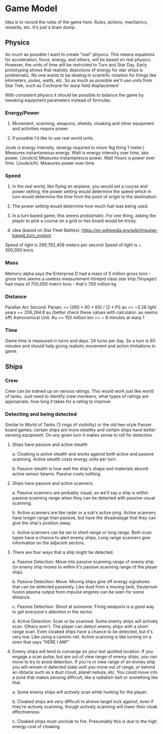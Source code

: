 # Game Model

Idea is to record the rules of the game here. Rules, actions, mechanics, rewards, etc. It's just a brain dump.

## Physics

As much as possible I want to create "real" physics. This means equations for acceleration, force, energy, and others, will be based on real physics. 
However, the units of time will be restricted to Turn and Star Day. Early prototyping shows that realistic depictions of energy for star ships is problematic. 
No one wants to be dealing in scientific notation for things like kilometers, joules, watts, etc. So as much as possible we'll use units from Star Trek, such as Cochrane for warp field displacement'

With consistent physics it should be possible to balance the game by tweaking equipment parameters instead of formulas.

### Energy/Power

1. Movement, scanning, weapons, shields, cloaking and other equipment and activities require power. 

2. If possible I'd like to use real world units.

Joule is energy intensity. (energy required to move 1kg thing 1 meter.) Measures instantaneous energy.
Watt is energy intensity over time, aka power. (Joule/s) Measures instantaneous power.
Watt Hours is power over time. (Joule/s/h). Measures power over time.

### Speed

1. In the real world, like flying an airplane, you would set a course and power setting, the power setting would determine the speed which in turn would determine the time from the point of origin to the destination. 

2. The power setting would determine how much fuel was being used.

3. In a turn based game, this seems problamatic. For one thing, asking the player to pick a course on a grid or hex board would be tricky. 

4. idea (based on Star Fleet Battles): https://en.wikipedia.org/wiki/Impulse-based_turn_system

Speed of light is 299,792,458 meters per second
Speed of light is ~ 300,000 km/s

### Mass

Memory alpha says the Enterprise D had a mass of 5 million gross tons - gross tons seems a useless measurement 
Intrepid class star ship (Voyager) had mass of 700,000 metric tons - that's 700 million kg

### Distance

Parallax Arc Second: Parsec == (360 * 60 * 60) / (2 * PI) au == ~3.26 light years == 206,264.8 au (better check these values with calculator. au seems off)
Astronomical Unit: Au == 150 million km == ~ 8 minutes at warp 1 

### Time

Game time is measured in turns and days. 
24 turns per day. So a turn is 60 minutes and should help giving realistic movement and action limitations in game.

Ships
-----

### Crew

Crew can be trained up on various ratings. This would work just like world of tanks. Just need to identify crew members, what types of ratings are appropriate, how long it takes for a rating to improve.

### Detecting and being detected

Similar to World of Tanks (3 rings of visibility) or the old hex-style Panzer board games, certain ships are more stealthy and certain ships have better sensing equipment. On any given turn
it makes sense to roll for detection. 

1. Ships have passive and active stealth

    a. Cloaking is active stealth and works against both active and passive scanning. Active stealth costs energy units per turn.

    b. Passive stealth is how well the ship's shape and materials absorb active sensor beams. Passive costs nothing.

2. Ships have passive and active scanners.

    a. Passive scanners are probably visual, so we'll say a ship is within passive scanning range when they can be detected with passive visual scanning.

    b. Active scanners are like radar or a sub's active ping. Active scanners have longer range than passive, but have the disadvatage that they can give the ship's position away.

    c. Active scanners can be set to short range or long range. Both scan types have a chance to alert enemy ships. Long range scanners give information on the adjacent sectors.

3. There are four ways that a ship might be detected.

    a. Passive Detection: Move into passive scanning range of enemy ship (or enemy ship moves to within it's passive scanning range of the player ship).

    b. Passive Detection: Move. Moving ships give off energy signatures that can be detected passively. Like dust from a moving tank, Deuterium fusion plasma output from impulse engines can be seen for some distance.

    c. Passive Detection: Shoot at someone. Firing weapons is a good way to get everyone's attention in the sector.

    d. Active Detection: Scan or be scanned. Some enemy ships will actively scan. Others won't. The player can detect enemy ships with a short range scan. Even cloaked ships have a chance to be detected, but it's very low. Like using a cammo net. Active scanning is like turning on a siren that says "HERE I AM!"

4. Enemy ships will tend to converge on your last spotted location. If you engage a scan pulse, but are out of view range of enemy ships, you can move to try to avoid detection. If you're in view range of an enmey ship you will remain in detected state until you move out of range, or behind an obtacle such as a dust cloud, planet nebula, etc. You could move into a zone that makes sensing difficult, like a radiation belt or something like that.
    
    a. Some enemy ships will actively scan while hunting for the player.

    b. Cloaked ships are very difficult to ahieve target lock against, even if they're actively scanning, though actively scanning will lower their cloak effectiveness.

    c. Cloaked ships must uncloak to fire. Presumably this is due to the high energy cost of cloaking. 



